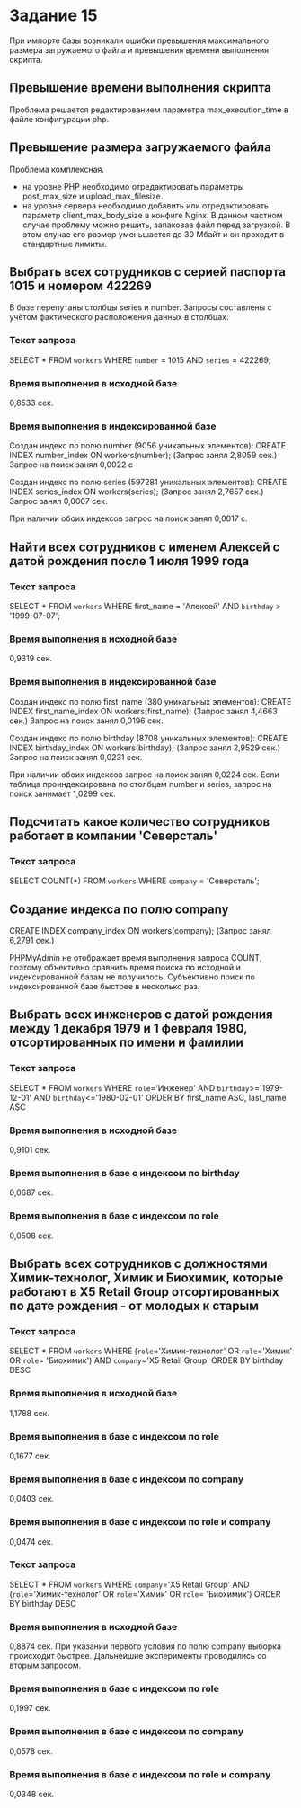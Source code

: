 # Задание 15

При импорте базы возникали ошибки превышения максимального размера загружаемого файла и превышения времени выполнения скрипта.

## Превышение времени выполнения скрипта
Проблема решается редактированием параметра max_execution_time в файле конфигурации php.

## Превышение размера загружаемого файла
Проблема комплексная.
- на уровне PHP необходимо отредактировать параметры post_max_size и upload_max_filesize.
- на уровне сервера необходимо добавить или отредактировать параметр client_max_body_size в конфиге Nginx.
В данном частном случае проблему можно решить, запаковав файл перед загрузкой. В этом случае его размер уменьшается до 30 Мбайт и он проходит в стандартные лимиты.

## Выбрать всех сотрудников с серией паспорта 1015 и номером 422269
В базе перепутаны столбцы series и number. Запросы составлены с учётом фактического расположения данных в столбцах.
### Текст запроса
SELECT * FROM `workers` WHERE `number` = 1015 AND `series` = 422269;
### Время выполнения в исходной базе
0,8533 сек.
### Время выполнения в индексированной базе
Создан индекс по полю number (9056 уникальных элементов):
CREATE INDEX number_index ON workers(number); (Запрос занял 2,8059 сек.)
Запрос на поиск занял 0,0022 с

Создан индекс по полю series (597281 уникальных элементов):
CREATE INDEX series_index ON workers(series); (Запрос занял 2,7657 сек.) 
Запрос занял 0,0007 сек.

При наличии обоих индексов запрос на поиск занял 0,0017 с.
## Найти всех сотрудников с именем Алексей c датой рождения после 1 июля 1999 года
### Текст запроса
SELECT * FROM `workers` WHERE first_name = 'Алексей' AND `birthday` > '1999-07-07'; 
### Время выполнения в исходной базе
0,9319 сек.
### Время выполнения в индексированной базе
Создан индекс по полю first_name (380 уникальных элементов):
CREATE INDEX first_name_index ON workers(first_name); (Запрос занял 4,4663 сек.)
Запрос на поиск занял 0,0196 сек.

Создан индекс по полю birthday (8708 уникальных элементов):
CREATE INDEX birthday_index ON workers(birthday); (Запрос занял 2,9529 сек.) 
Запрос на поиск занял 0,0231 сек.

При наличии обоих индексов запрос на поиск занял 0,0224 сек.
Если таблица проиндексирована по столбцам number и series, запрос на поиск занимает 1,0299 сек.
## Подсчитать какое количество сотрудников работает в компании 'Cеверсталь'
### Текст запроса
SELECT COUNT(*) FROM `workers` WHERE `company` = 'Северсталь'; 
## Создание индекса по полю company
CREATE INDEX company_index ON workers(company); (Запрос занял 6,2791 сек.)

PHPMyAdmin не отображает время выполнения запроса COUNT, поэтому объективно сравнить время поиска по исходной и индексированной базам не получилось. Субъективно поиск по индексированной базе быстрее в несколько раз.

## Выбрать всех инженеров с датой рождения между 1 декабря 1979 и 1 февраля 1980, отсортированных по имени и фамилии
### Текст запроса
SELECT * FROM `workers` WHERE `role`='Инженер' AND `birthday`>='1979-12-01' AND `birthday`<='1980-02-01' ORDER BY first_name ASC, last_name ASC
### Время выполнения в исходной базе
0,9101 сек.
### Время выполнения в базе с индексом по birthday
0,0687 сек.
### Время выполнения в базе с индексом по role
0,0508 сек.
## Выбрать всех сотрудников с должностями Химик-технолог, Химик и Биохимик, которые работают в X5 Retail Group отсортированных по дате рождения - от молодых к старым
### Текст запроса
SELECT * FROM `workers` WHERE (`role`='Химик-технолог' OR `role`='Химик' OR `role`= 'Биохимик') AND `company`='X5 Retail Group' ORDER BY birthday DESC
### Время выполнения в исходной базе
1,1788 сек.
### Время выполнения в базе с индексом по role
0,1677 сек.
### Время выполнения в базе с индексом по company
0,0403 сек.
### Время выполнения в базе с индексом по role и company
0,0474 сек.
### Текст запроса
SELECT * FROM `workers` WHERE `company`='X5 Retail Group' AND (`role`='Химик-технолог' OR `role`='Химик' OR `role`= 'Биохимик') ORDER BY birthday DESC
### Время выполнения в исходной базе
0,8874 сек.
При указании первого условия по полю company выборка происходит быстрее. Дальнейшие эксперименты проводились со вторым запросом.
### Время выполнения в базе с индексом по role
0,1997 сек.
### Время выполнения в базе с индексом по company
0,0578 сек.
### Время выполнения в базе с индексом по role и company
0,0348 сек.
